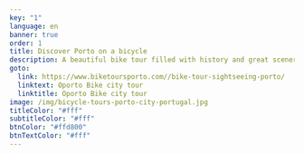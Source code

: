 ```yaml
---
key: "1"
language: en
banner: true
order: 1
title: Discover Porto on a bicycle
description: A beautiful bike tour filled with history and great sceneries.
goto:
  link: https://www.biketoursporto.com//bike-tour-sightseeing-porto/
  linktext: Oporto Bike city tour
  linktitle: Oporto Bike city tour
image: /img/bicycle-tours-porto-city-portugal.jpg
titleColor: "#fff"
subtitleColor: "#fff"
btnColor: "#ffd800"
btnTextColor: "#fff"
---
```

